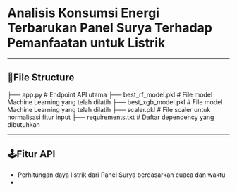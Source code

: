 # **Analisis Konsumsi Energi Terbarukan Panel Surya Terhadap Pemanfaatan untuk Listrik**
---
📁File Structure
---
├── app.py                      # Endpoint API utama
├── best_rf_model.pkl           # File model Machine Learning yang telah dilatih
├── best_xgb_model.pkl          # File model Machine Learning yang telah dilatih
├── scaler.pkl                  # File scaler untuk normalisasi fitur input
├── requirements.txt            # Daftar dependency yang dibutuhkan

---

🕹️Fitur API
---
+ Perhitungan daya listrik dari Panel Surya berdasarkan cuaca dan waktu
+ 
